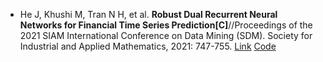 * He J, Khushi M, Tran N H, et al. <b>Robust Dual Recurrent Neural Networks for Financial Time Series Prediction[C]</b>//Proceedings of the 2021 SIAM International Conference on Data Mining (SDM). Society for Industrial and Applied Mathematics, 2021: 747-755. [Link](https://epubs.siam.org/doi/abs/10.1137/1.9781611976700.84) [Code](https://jiayuheusyd.github.io/)
